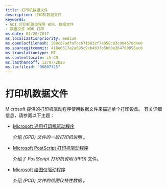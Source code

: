 ```yaml
---
title: 打印机数据文件
description: 打印机数据文件
keywords:
- GDI 打印机驱动程序 WDK，数据文件
- 数据文件 WDK 打印
ms.date: 04/20/2017
ms.localizationpriority: medium
ms.openlocfilehash: 208c87adfafcc6716832f7a058c83c904670d4e0
ms.sourcegitcommit: 418e6617e2a695c9cb4b37b5b60e264760858acd
ms.translationtype: MT
ms.contentlocale: zh-CN
ms.lasthandoff: 12/07/2020
ms.locfileid: "96807325"
---
```

# <a name="printer-data-files"></a>打印机数据文件





Microsoft 提供的打印机驱动程序使用数据文件来描述单个打印设备。 有关详细信息，请参阅以下主题：

-   [Microsoft 通用打印机驱动程序](microsoft-universal-printer-driver.md)

    介绍 *(GPD) 文件的一般打印机说明* 。

-   [Microsoft PostScript 打印机驱动程序](microsoft-postscript-printer-driver.md)

    介绍了 *PostScript 打印机说明 (PPD)* 文件。

-   [Microsoft 绘图仪驱动程序](microsoft-plotter-driver.md)

    介绍 *(PCD) 文件的绘图仪特性数据* 。

 

 




